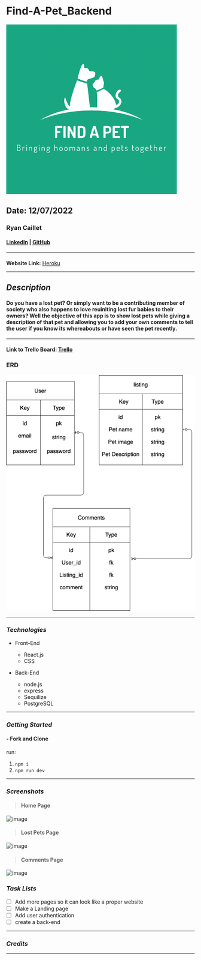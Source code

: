 # Find-A-Pet_Backend

![image](./images/Find_A_Pet-logo.png)

## Date: 12/07/2022

### Ryan Caillet

#### [LinkedIn](https://www.linkedin.com/in/ryan-caillet/) | [GitHub](https://github.com/rycaillet)

---

####

**Website Link:**
[Heroku](/)

---

## **_Description_**

#### Do you have a lost pet? Or simply want to be a contributing member of society who also happens to love reuiniting lost fur babies to their owners? Well the objective of this app is to show lost pets while giving a description of that pet and allowing you to add your own comments to tell the user if you know its whereabouts or have seen the pet recently.

---

#### Link to Trello Board: [Trello](https://trello.com/b/wI9UlSCe/capstone-project)

### ERD

![image](./images/Find_A_Pet-ERD.png)

---

### **_Technologies_**

- Front-End

  - React.js
  - CSS

- Back-End

  - node.js
  - express
  - Sequilize
  - PostgreSQL

---

### **_Getting Started_**

#### - Fork and Clone
run: 
1. `npm i`
2. `npm run dev`

---

### **_Screenshots_**

> #### **Home Page**

![image]()

> #### **Lost Pets Page**

![image]()

> #### **Comments Page**

![image]()

### **_Task Lists_**

- [ ] Add more pages so it can look like a proper website
- [ ] Make a Landing page
- [ ] Add user authentication
- [ ] create a back-end

---

### **_Credits_**


---
